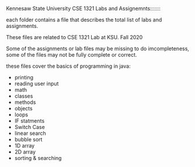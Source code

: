 Kennesaw State University CSE 1321 Labs and Assignemnts:::::::

each folder contains a file that describes the total list of labs and assignments.

These files are related to CSE 1321 Lab at KSU. Fall 2020

Some of the assignments or lab files may be missing to do imcompleteness, some of the files may not be fully complete or correct.

these files cover the basics of programming in java:
- printing
- reading user input
- math
- classes
- methods
- objects
- loops
- IF statments
- Switch Case
- linear search
- bubble sort
- 1D array
- 2D array
- sorting & searching



